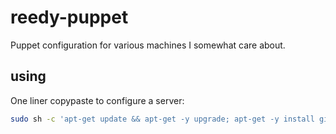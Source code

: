 reedy-puppet
======

Puppet configuration for various machines I somewhat care about.

using
------

One liner copypaste to configure a server:
```bash
sudo sh -c 'apt-get update && apt-get -y upgrade; apt-get -y install git puppet make; rm -rf /root/reedy-puppet; git clone https://github.com/reedy/puppet.git /root/reedy-puppet; cd /root/reedy-puppet;make run'
```
